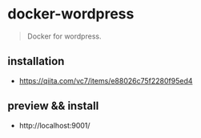# docker-wordpress
> Docker for wordpress.

## installation
- https://qiita.com/vc7/items/e88026c75f2280f95ed4

## preview && install
- http://localhost:9001/